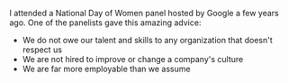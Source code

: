  I attended a National Day of Women panel hosted by Google a few years ago. One of the panelists gave this amazing advice:

* We do not owe our talent and skills to any organization that doesn't respect us
* We are not hired to improve or change a company's culture
* We are far more employable than we assume 